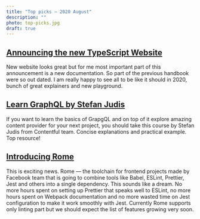 ```yaml
---
title: "Top picks — 2020 August"
description: ""
photo: top-picks.jpg
draft: true
---
```


## [Announcing the new TypeScript Website](https://devblogs.microsoft.com/typescript/announcing-the-new-typescript-website/)

New website looks great but for me most important part of this announcement is a new documentation. So part of the previous handbook were so out dated. I am really happy to see all to be like it should in 2020, bunch of great explainers and new playground.

## [Learn GraphQL by Stefan Judis](https://www.contentful.com/developers/videos/learn-graphql/)

If you want to learn the basics of GrapgQL and on top of it explore amazing content provider for your next project, you should take this course by Stefan Judis from Contentful team. Concise explanations and practical example. Top resource!

## [Introducing Rome](https://romefrontend.dev/blog/2020/08/08/introducing-rome.html)

This is exciting news. Rome — the toolchain for frontend projects made by Facebook team that is going to combine tools like Babel, ESLint, Prettier, Jest and others into a single dependency. This sounds like a dream. No more hours spent on setting up Prettier that speaks well to ESLint, no more hours spent on Webpack documentation and no more wasted time on Jest configuration to make it work smoothly with Jest. Currently Rome supports only linting part but we should expect the list of features growing very soon.
